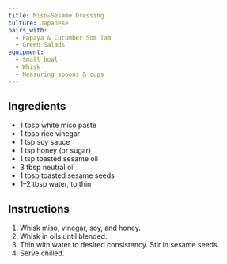 ```yaml
---
title: Miso–Sesame Dressing
culture: Japanese
pairs_with:
  - Papaya & Cucumber Som Tam
  - Green Salads
equipment:
  - Small bowl
  - Whisk
  - Measuring spoons & cups
---
```


## Ingredients
- 1 tbsp white miso paste
- 1 tbsp rice vinegar
- 1 tsp soy sauce
- 1 tsp honey (or sugar)
- 1 tsp toasted sesame oil
- 3 tbsp neutral oil
- 1 tbsp toasted sesame seeds
- 1–2 tbsp water, to thin

## Instructions
1. Whisk miso, vinegar, soy, and honey.
2. Whisk in oils until blended.
3. Thin with water to desired consistency. Stir in sesame seeds.
4. Serve chilled.
